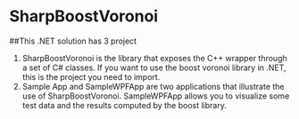 # SharpBoostVoronoi

##This .NET solution has 3 project
1. SharpBoostVoronoi is the library that exposes the C++ wrapper through a set of C# classes. If you want to use the boost voronoi library in .NET, this is the project you need to import.
2. Sample App and SampleWPFApp are two applications that illustrate the use of SharpBoostVoronoi. SampleWPFApp allows you to visualize some test data and the results computed by the boost library.